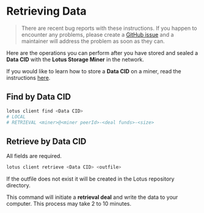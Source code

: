 # Retrieving Data

> There are recent bug reports with these instructions. If you happen to encounter any problems, please create a [GitHub issue](https://github.com/filecoin-project/lotus/issues/new) and a maintainer will address the problem as soon as they can.

Here are the operations you can perform after you have stored and sealed a **Data CID** with the **Lotus Storage Miner** in the network.

If you would like to learn how to store a **Data CID** on a miner, read the instructions [here](https://docs.lotu.sh/en+storing-data).

## Find by Data CID

```sh
lotus client find <Data CID>
# LOCAL
# RETRIEVAL <miner>@<miner peerId>-<deal funds>-<size>
```

## Retrieve by Data CID

All fields are required.

```sh
lotus client retrieve <Data CID> <outfile>
```

If the outfile does not exist it will be created in the Lotus repository directory.

This command will initiate a **retrieval deal** and write the data to your computer. This process may take 2 to 10 minutes.
